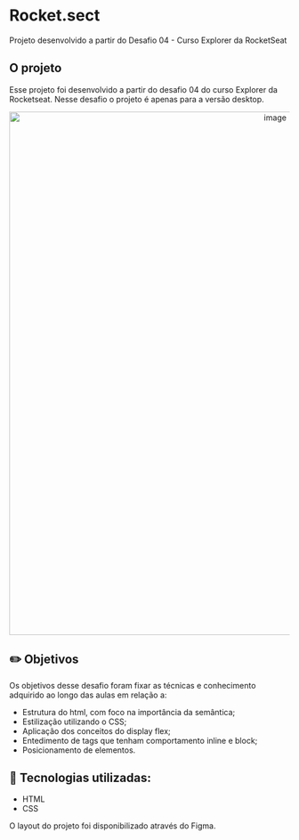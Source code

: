 # Rocket.sect
Projeto desenvolvido a partir do Desafio 04 - Curso Explorer da RocketSeat

## O projeto

Esse projeto foi desenvolvido a partir do desafio 04 do curso Explorer da Rocketseat. Nesse desafio o projeto é apenas para a versão desktop.

<p align ="center" >
  <img width="940" alt="image" src="https://user-images.githubusercontent.com/86054136/162628890-9ede92aa-59a6-4c16-bdb4-5da7e341d8d9.png">
</p>


##  :pencil2:	 Objetivos

Os objetivos desse desafio foram fixar as técnicas e conhecimento adquirido ao longo das aulas em relação a:

* Estrutura do html, com foco na importância da semântica;
* Estilização utilizando o CSS;
* Aplicação dos conceitos do display flex;
* Entedimento de tags que tenham comportamento inline e block;
* Posicionamento de elementos.

## :rocket: Tecnologias utilizadas:

* HTML
* CSS

O layout do projeto foi disponibilizado através do Figma.
